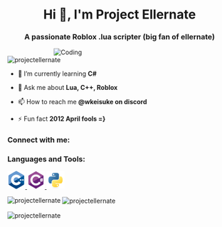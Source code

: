 <h1 align="center">Hi 👋, I'm Project Ellernate</h1>
<h3 align="center">A passionate Roblox .lua scripter (big fan of ellernate)</h3>
<img align="right" alt="Coding" width="400" src="https://static.wikia.nocookie.net/roblox/images/f/f5/BetterEllernate.png/revision/latest?cb=20211105235945"

<p align="left"> <img src="https://komarev.com/ghpvc/?username=projectellernate&label=Profile%20views&color=0e75b6&style=flat" alt="projectellernate" /> </p>

- 🌱 I’m currently learning **C#**

- 💬 Ask me about **Lua, C++, Roblox**

- 📫 How to reach me **@wkeisuke on discord**

- ⚡ Fun fact **2012 April fools =}**

<h3 align="left">Connect with me:</h3>
<p align="left">
</p>

<h3 align="left">Languages and Tools:</h3>
<p align="left"> <a href="https://www.w3schools.com/cpp/" target="_blank" rel="noreferrer"> <img src="https://raw.githubusercontent.com/devicons/devicon/master/icons/cplusplus/cplusplus-original.svg" alt="cplusplus" width="40" height="40"/> </a> <a href="https://www.w3schools.com/cs/" target="_blank" rel="noreferrer"> <img src="https://raw.githubusercontent.com/devicons/devicon/master/icons/csharp/csharp-original.svg" alt="csharp" width="40" height="40"/> </a> <a href="https://www.python.org" target="_blank" rel="noreferrer"> <img src="https://raw.githubusercontent.com/devicons/devicon/master/icons/python/python-original.svg" alt="python" width="40" height="40"/> </a> </p>

<p><img align="left" src="https://github-readme-stats.vercel.app/api/top-langs?username=projectellernate&show_icons=true&locale=en&layout=compact" alt="projectellernate" /></p>

<p>&nbsp;<img align="center" src="https://github-readme-stats.vercel.app/api?username=projectellernate&show_icons=true&locale=en" alt="projectellernate" /></p>

<p><img align="center" src="https://github-readme-streak-stats.herokuapp.com/?user=projectellernate&" alt="projectellernate" /></p>
